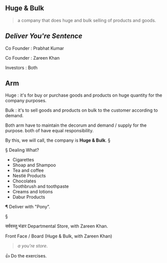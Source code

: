 ## Huge & Bulk
> a company that does huge and bulk selling of products and goods.

*Deliver You're Sentence*
-------------------------
 
Co Founder : Prabhat Kumar 

Co Founder : Zareen Khan

Investors : Both

Arm
---
Huge : it's for buy or purchase goods and products on huge quantity for the company purposes.

Bulk : it's to sell goods and products on bulk to the customer according to demand.

Both arm have to maintain the decorum and demand / supply for the purpose.
both of have equal responsibility.

By this, we will call, the company is <b>Huge & Bulk</b>. §

§ Dealing What? 

 - Cigarettes
 - Shoap and Shampoo
 - Tea and coffee
 - Nestlé Products
 - Chocolates
 - Toothbrush and toothpaste
 - Creams and lotions
 - Dabur Products

¶ Deliver with "Pony".

§

सर्ववस्तु भंडार
Departmental Store, with Zareen Khan.

Front Face / Board
(Huge & Bulk, with Zareen Khan)
> _a you're store_.

👍 Do the exercises.

